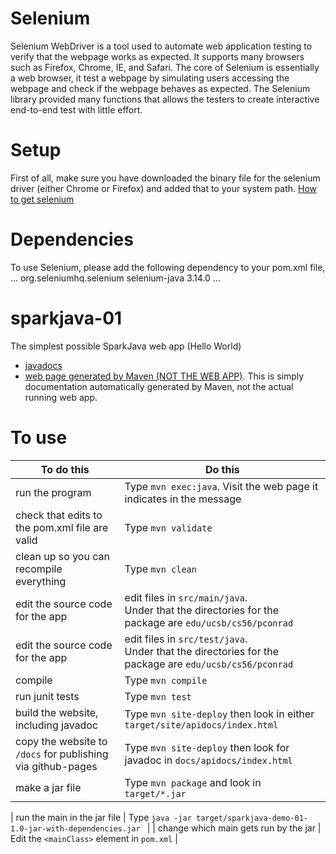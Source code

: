 # Selenium

Selenium WebDriver is a tool used to automate web application testing to verify that the webpage works as expected. It supports many browsers such as Firefox, Chrome, IE, and Safari. The core of Selenium is essentially a web browser, it test a webpage by simulating users accessing the webpage and check if the webpage behaves as expected. The Selenium library provided many functions that allows the testers to create interactive end-to-end test with little effort. 

# Setup

First of all, make sure you have downloaded the binary file for the selenium driver (either Chrome or Firefox) and added that to your system path. [How to get selenium](https://github.com/ucsb-cs56-pconrad/UCSB-CS56-pconrad.github.io/blob/master/_topics/selenium.md)

# Dependencies
To use Selenium, please add the following dependency to your pom.xml file, 
  <dependencies>
  ...
    <dependency>
      <groupId>org.seleniumhq.selenium</groupId>
      <artifactId>selenium-java</artifactId>
      <version>3.14.0</version>
    </dependency>
  ...
  </dependencies>

# sparkjava-01

The simplest possible SparkJava web app (Hello World)

* [javadocs](https://ucsb-cs56-pconrad.github.io/sparkjava-01/apidocs/index.html)
* [web page generated by Maven (NOT THE WEB APP)](https://ucsb-cs56-pconrad.github.io/sparkjava-01/index.html).  This is simply documentation automatically generated by Maven, not the actual running web app.


# To use

| To do this | Do this |
| -----------|-----------|
| run the program | Type `mvn exec:java`.  Visit the web page it indicates in the message |
| check that edits to the pom.xml file are valid | Type `mvn validate` |
| clean up so you can recompile everything  | Type `mvn clean` |
| edit the source code for the app | edit files in `src/main/java`.<br>Under that the directories for the package are `edu/ucsb/cs56/pconrad`  |
| edit the source code for the app | edit files in `src/test/java`.<br>Under that the directories for the package are `edu/ucsb/cs56/pconrad`  |
| compile    | Type `mvn compile` |
| run junit tests | Type `mvn test` |
| build the website, including javadoc | Type `mvn site-deploy` then look in either `target/site/apidocs/index.html`  |
| copy the website to `/docs` for publishing via github-pages | Type `mvn site-deploy` then look for javadoc in `docs/apidocs/index.html` |	
| make a jar file | Type `mvn package` and look in `target/*.jar` |

| run the main in the jar file | Type `java -jar target/sparkjava-demo-01-1.0-jar-with-dependencies.jar ` |
| change which main gets run by the jar | Edit the `<mainClass>` element in `pom.xml` |
